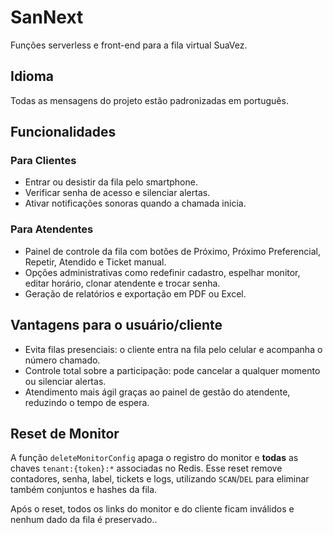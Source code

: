 # SanNext

Funções serverless e front-end para a fila virtual SuaVez.

## Idioma

Todas as mensagens do projeto estão padronizadas em português.

## Funcionalidades

### Para Clientes
- Entrar ou desistir da fila pelo smartphone.
- Verificar senha de acesso e silenciar alertas.
- Ativar notificações sonoras quando a chamada inicia.

### Para Atendentes
- Painel de controle da fila com botões de Próximo, Próximo Preferencial, Repetir, Atendido e Ticket manual.
- Opções administrativas como redefinir cadastro, espelhar monitor, editar horário, clonar atendente e trocar senha.
- Geração de relatórios e exportação em PDF ou Excel.

## Vantagens para o usuário/cliente
- Evita filas presenciais: o cliente entra na fila pelo celular e acompanha o número chamado.
- Controle total sobre a participação: pode cancelar a qualquer momento ou silenciar alertas.
- Atendimento mais ágil graças ao painel de gestão do atendente, reduzindo o tempo de espera.

## Reset de Monitor

A função `deleteMonitorConfig` apaga o registro do monitor e **todas** as chaves `tenant:{token}:*` associadas no Redis.
Esse reset remove contadores, senha, label, tickets e logs, utilizando `SCAN`/`DEL` para eliminar também conjuntos e hashes da fila.

Após o reset, todos os links do monitor e do cliente ficam inválidos e nenhum dado da fila é preservado..
